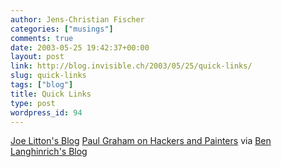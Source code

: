 ```yaml
---
author: Jens-Christian Fischer
categories: ["musings"]
comments: true
date: 2003-05-25 19:42:37+00:00
layout: post
link: http://blog.invisible.ch/2003/05/25/quick-links/
slug: quick-links
tags: ["blog"]
title: Quick Links
type: post
wordpress_id: 94
---
```


[Joe Litton's Blog](http://joelitton.net/)
[Paul Graham on Hackers and Painters](http://www.paulgraham.com/hp.html) via
[Ben Langhinrich's Blog](http://www.geniisoft.com/showcase.nsf/GeniiBlog)

